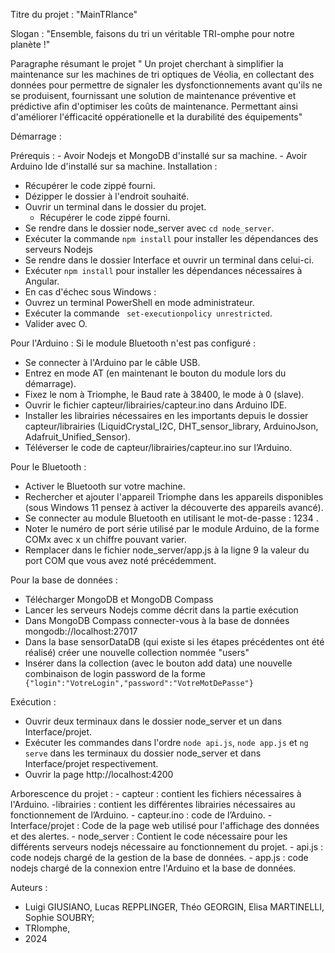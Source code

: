 Titre du projet : "MainTRIance"

Slogan :          "Ensemble, faisons du tri un véritable TRI-omphe pour notre planète !" 

Paragraphe résumant le projet
" Un projet cherchant à simplifier la maintenance sur les machines de tri optiques de Véolia, en collectant des données pour permettre de signaler les dysfonctionnements avant qu'ils ne se produisent, fournissant une solution de maintenance préventive et prédictive afin d'optimiser les coûts de maintenance. Permettant ainsi d'améliorer l'éfficacité oppérationelle et la durabilité des équipements"

Démarrage :

Prérequis : 
    - Avoir Nodejs et MongoDB d'installé sur sa machine.
   	- Avoir Arduino Ide d'installé sur sa machine.
Installation :
- Récupérer le code zippé fourni.
- Dézipper le dossier à l'endroit souhaité.
- Ouvrir un terminal dans le dossier du projet.
    - Récupérer le code zippé fourni.
- Se rendre dans le dossier node_server avec ```cd node_server```.
- Exécuter la commande ```npm install``` pour installer les dépendances des serveurs Nodejs
- Se rendre dans le dossier Interface et ouvrir un terminal dans celui-ci.
- Exécuter ```npm install``` pour installer les dépendances nécessaires à Angular.
- En cas d'échec sous Windows :
- Ouvrez un terminal PowerShell en mode administrateur.
- Exécuter la commande ``` set-executionpolicy unrestricted```.
- Valider avec O.

Pour l'Arduino :
Si le module Bluetooth n'est pas configuré :
-	Se connecter à l'Arduino par le câble USB.
-	Entrez en mode AT (en maintenant le bouton du module lors du démarrage).
-	Fixez le nom à Triomphe, le Baud rate à 38400, le mode à 0 (slave).
-	Ouvrir le fichier capteur/librairies/capteur.ino dans Arduino IDE.
-	Installer les librairies nécessaires en les importants depuis le dossier capteur/librairies (LiquidCrystal_I2C, DHT_sensor_library, ArduinoJson, Adafruit_Unified_Sensor).
-	Téléverser le code de capteur/librairies/capteur.ino sur l’Arduino.
    
Pour le Bluetooth :
- Activer le Bluetooth sur votre machine.
- Rechercher et ajouter l'appareil Triomphe dans les appareils disponibles (sous Windows 11   pensez à activer la découverte des appareils avancé).
- Se connecter au module Bluetooth en utilisant le mot-de-passe : 1234 .
-	Noter le numéro de port série utilisé par le module Arduino, de la forme COMx avec x un chiffre pouvant varier.
-	Remplacer dans le fichier node_server/app.js à la ligne 9 la valeur du port COM que vous avez noté précédemment.

Pour la base de données :
- Télécharger MongoDB et MongoDB Compass
- Lancer les serveurs Nodejs comme décrit dans la partie exécution
- Dans MongoDB Compass connecter-vous à la base de données mongodb://localhost:27017
- Dans la base sensorDataDB (qui existe si les étapes précédentes ont été réalisé) créer une nouvelle collection nommée "users"
- Insérer dans la collection (avec le bouton add data) une nouvelle combinaison de login password de la forme ``` {"login":"VotreLogin","password":"VotreMotDePasse"}```

Exécution :
-	Ouvrir deux terminaux dans le dossier node_server et un dans Interface/projet.
-	Exécuter les commandes dans l'ordre ```node api.js```, ```node app.js``` et ```ng serve``` dans les terminaux du dossier node_server et dans Interface/projet respectivement.
-	Ouvrir la page http://localhost:4200


Arborescence du projet :
    - capteur : contient les fichiers nécessaires à l'Arduino.
         -librairies : contient les différentes librairies nécessaires au fonctionnement de l’Arduino.
         - capteur.ino : code de l’Arduino.
    - Interface/projet : Code de la page web utilisé pour l'affichage des données et des alertes.
    - node_server : Contient le code nécessaire pour les différents serveurs nodejs nécessaire au fonctionnement du projet.
        - api.js : code nodejs chargé de la gestion de la base de données.
        - app.js : code nodejs chargé de la connexion entre l'Arduino et la base de données.

Auteurs : 
- Luigi GIUSIANO, Lucas REPPLINGER, Théo GEORGIN, Elisa MARTINELLI, Sophie SOUBRY; 
- TRIomphe, 
- 2024
